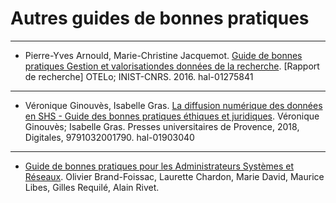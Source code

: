# Autres guides de bonnes pratiques

---
* Pierre-Yves Arnould, Marie-Christine Jacquemot. [Guide de bonnes pratiques Gestion et valorisationdes données de la recherche](https://hal.archives-ouvertes.fr/hal-01275841/document). [Rapport de recherche] OTELo; INIST-CNRS. 2016. hal-01275841
---
* Véronique Ginouvès, Isabelle Gras. [La diffusion numérique des données en SHS - Guide des bonnes pratiques éthiques et juridiques](https://hal-amu.archives-ouvertes.fr/hal-01903040). Véronique Ginouvès; Isabelle Gras. Presses universitaires de Provence, 2018, Digitales, 9791032001790. hal-01903040
---
* [Guide de bonnes pratiques pour les Administrateurs Systèmes et Réseaux](http://gbp.resinfo.org/). Olivier Brand-Foissac, Laurette Chardon, Marie David, Maurice Libes, Gilles Requilé, Alain Rivet.